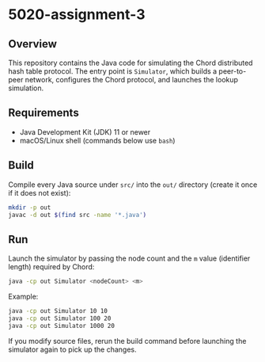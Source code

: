 # 5020-assignment-3

## Overview
This repository contains the Java code for simulating the Chord distributed hash table protocol. The entry point is `Simulator`, which builds a peer-to-peer network, configures the Chord protocol, and launches the lookup simulation.

## Requirements
- Java Development Kit (JDK) 11 or newer
- macOS/Linux shell (commands below use `bash`)

## Build
Compile every Java source under `src/` into the `out/` directory (create it once if it does not exist):

```bash
mkdir -p out
javac -d out $(find src -name '*.java')
```

## Run
Launch the simulator by passing the node count and the `m` value (identifier length) required by Chord:

```bash
java -cp out Simulator <nodeCount> <m>
```

Example:

```bash
java -cp out Simulator 10 10
java -cp out Simulator 100 20
java -cp out Simulator 1000 20
```

If you modify source files, rerun the build command before launching the simulator again to pick up the changes.
